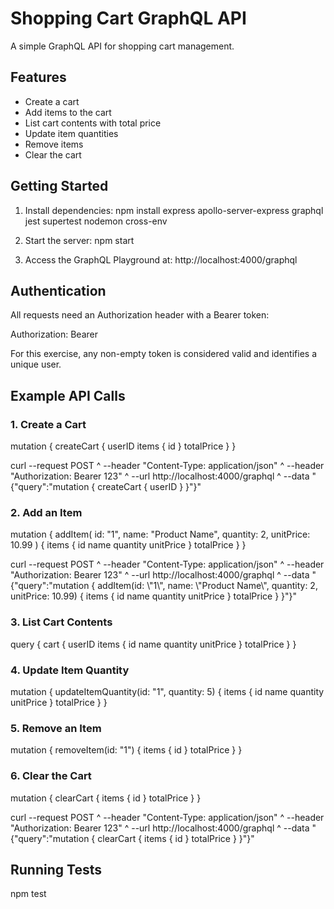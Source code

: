 # Shopping Cart GraphQL API

A simple GraphQL API for shopping cart management.

## Features

- Create a cart
- Add items to the cart
- List cart contents with total price
- Update item quantities
- Remove items
- Clear the cart

## Getting Started

1. Install dependencies:
   npm install express apollo-server-express graphql jest supertest nodemon cross-env

2. Start the server:
   npm start

3. Access the GraphQL Playground at: http://localhost:4000/graphql

## Authentication

All requests need an Authorization header with a Bearer token:

Authorization: Bearer <user-id>

For this exercise, any non-empty token is considered valid and identifies a unique user.

## Example API Calls

### 1. Create a Cart
mutation {
  createCart {
    userID
    items {
      id
    }
    totalPrice
  }
}

curl --request POST ^
  --header "Content-Type: application/json" ^
  --header "Authorization: Bearer 123" ^
  --url http://localhost:4000/graphql ^
  --data "{\"query\":\"mutation { createCart { userID } }\"}"

### 2. Add an Item
mutation {
  addItem(
    id: "1", 
    name: "Product Name", 
    quantity: 2, 
    unitPrice: 10.99
  ) {
    items {
      id
      name
      quantity
      unitPrice
    }
    totalPrice
  }
}

curl --request POST ^
  --header "Content-Type: application/json" ^
  --header "Authorization: Bearer 123" ^
  --url http://localhost:4000/graphql ^
  --data "{\"query\":\"mutation { addItem(id: \\\"1\\\", name: \\\"Product Name\\\", quantity: 2, unitPrice: 10.99) { items { id name quantity unitPrice } totalPrice } }\"}"


### 3. List Cart Contents
query {
  cart {
    userID
    items {
      id
      name
      quantity
      unitPrice
    }
    totalPrice
  }
}

### 4. Update Item Quantity
mutation {
  updateItemQuantity(id: "1", quantity: 5) {
    items {
      id
      name
      quantity
      unitPrice
    }
    totalPrice
  }
}

### 5. Remove an Item
mutation {
  removeItem(id: "1") {
    items {
      id
    }
    totalPrice
  }
}

### 6. Clear the Cart
mutation {
  clearCart {
    items {
      id
    }
    totalPrice
  }
}

curl --request POST ^
  --header "Content-Type: application/json" ^
  --header "Authorization: Bearer 123" ^
  --url http://localhost:4000/graphql ^
  --data "{\"query\":\"mutation { clearCart { items { id } totalPrice } }\"}"

## Running Tests
npm test
